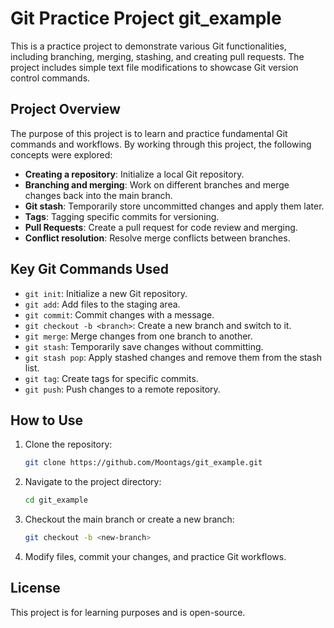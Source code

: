 # Git Practice Project git_example

This is a practice project to demonstrate various Git functionalities, including branching, merging, stashing, and creating pull requests. The project includes simple text file modifications to showcase Git version control commands.

## Project Overview

The purpose of this project is to learn and practice fundamental Git commands and workflows. By working through this project, the following concepts were explored:

- **Creating a repository**: Initialize a local Git repository.
- **Branching and merging**: Work on different branches and merge changes back into the main branch.
- **Git stash**: Temporarily store uncommitted changes and apply them later.
- **Tags**: Tagging specific commits for versioning.
- **Pull Requests**: Create a pull request for code review and merging.
- **Conflict resolution**: Resolve merge conflicts between branches.

## Key Git Commands Used

- `git init`: Initialize a new Git repository.
- `git add`: Add files to the staging area.
- `git commit`: Commit changes with a message.
- `git checkout -b <branch>`: Create a new branch and switch to it.
- `git merge`: Merge changes from one branch to another.
- `git stash`: Temporarily save changes without committing.
- `git stash pop`: Apply stashed changes and remove them from the stash list.
- `git tag`: Create tags for specific commits.
- `git push`: Push changes to a remote repository.

## How to Use

1. Clone the repository:
    ```bash
    git clone https://github.com/Moontags/git_example.git
    ```

2. Navigate to the project directory:
    ```bash
    cd git_example
    ```

3. Checkout the main branch or create a new branch:
    ```bash
    git checkout -b <new-branch>
    ```

4. Modify files, commit your changes, and practice Git workflows.

## License

This project is for learning purposes and is open-source.


